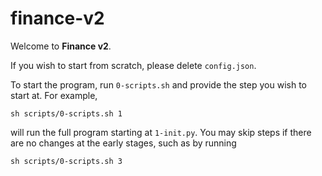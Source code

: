 # finance-v2

Welcome to **Finance v2**.

If you wish to start from scratch, please delete `config.json`.

To start the program, run `0-scripts.sh` and provide the step you wish to start at. For example,

```
sh scripts/0-scripts.sh 1
```

will run the full program starting at `1-init.py`. You may skip steps if there are no changes at the early stages, such as by running

```
sh scripts/0-scripts.sh 3
```
